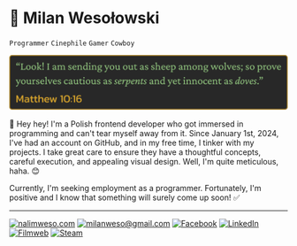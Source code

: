 # 🐍 Milan Wesołowski

`Programmer`
`Cinephile`
`Gamer`
`Cowboy`

<p align="center">
<img src="BibleQuote.png" alt="Matthew 10:16">
</p>

👋 Hey hey! I'm a Polish frontend developer who got immersed in programming and can't tear myself away from it. Since January 1st, 2024, I've had an account on GitHub, and in my free time, I tinker with my projects. I take great care to ensure they have a thoughtful concepts, careful execution, and appealing visual design. Well, I'm quite meticulous, haha. 😊

Currently, I'm seeking employment as a programmer. Fortunately, I'm positive and I know that something will surely come up soon! ✅

---

<p align="left">
  <a href="https://nalimweso.com">
  <img alt="nalimweso.com" title="nalimweso.com" src="https://custom-icon-badges.demolab.com/badge/nalimweso.com-%232a475e?style=for-the-badge&logoSource=feather&logo=coffee"/></a>

  <a href="mailto:milanweso@gmail.com">
  <img alt="milanweso@gmail.com" title="milanweso@gmail.com" src="https://custom-icon-badges.demolab.com/badge/milanweso%40gmail.com-%23ff6464?style=for-the-badge&logoSource=feather&logo=mail""/></a>

  <a href="https://www.facebook.com/NalimWeso">
  <img alt="Facebook" title="Facebook" src="https://custom-icon-badges.demolab.com/badge/Facebook-%234267B2?style=for-the-badge&logo=facebook"/></a>

  <a href="https://www.linkedin.com/in/milan-wesolowski">
  <img alt="LinkedIn" title="LinkedIn" src="https://img.shields.io/badge/LinkedIn-%230077B5?style=for-the-badge&logo=linkedin"/></a>

  <a href="https://www.filmweb.pl/user/Nalimos">
  <img alt="Filmweb" title="Filmweb" src="https://custom-icon-badges.demolab.com/badge/Filmweb-%23e2a917?style=for-the-badge&logoSource=feather&logo=film"/></a>
  
  <a href="https://steamcommunity.com/id/nalimos">
  <img alt="Steam" title="Steam" src="https://custom-icon-badges.demolab.com/badge/Steam-%231b2838?style=for-the-badge&logo=steam"/></a>
</p>
